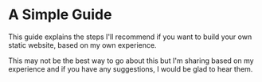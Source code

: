 # A Simple Guide

This guide explains the steps I'll recommend if you want to build your own static website, based on my own experience.

This may not be the best way to go about this but I'm sharing based on my experience and if you have any suggestions, I would be glad to hear them. 
